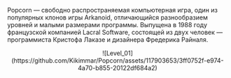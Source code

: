 Popcorn — свободно распространяемая компьютерная игра, один из популярных клонов игры Arkanoid, отличающийся разнообразием уровней и малыми размерами программы. Выпущена в 1988 году французской компанией Lacral Software, состоящей из двух человек — программиста Кристофа Лаказе и дизайнера Фредерика Райналя.
<p align="center">
![Level_01](https://github.com/Kikimmar/Popcorn/assets/117903653/3ff0752f-e974-4a70-b855-20122df684a2)
</p>

